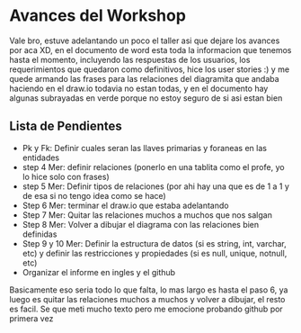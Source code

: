 
# Avances del Workshop

Vale bro, estuve adelantando un poco el taller asi que dejare los avances por aca XD, en el documento de word esta toda la informacion que tenemos hasta el momento, incluyendo las respuestas de los usuarios, los requerimientos que quedaron como definitivos, hice los user stories :) y me quede armando las frases para las relaciones del diagramita que andaba haciendo en el draw.io todavia no estan todas, y en el documento hay algunas subrayadas en verde porque no estoy seguro de si asi estan bien


## Lista de Pendientes

- Pk y Fk: Definir cuales seran las llaves primarias y foraneas en las entidades
- step 4 Mer: definir relaciones (ponerlo en una tablita como el profe, yo lo hice solo con frases)
- step 5 Mer: Definir tipos de relaciones (por ahi hay una que es de 1 a 1 y de esa si no tengo idea como se hace)
- Step 6 Mer: terminar el draw.io que estaba adelantando
- Step 7 Mer: Quitar las relaciones muchos a muchos que nos salgan
- Step 8 Mer: Volver a dibujar el diagrama con las relaciones bien definidas
- Step 9 y 10 Mer: Definir la estructura de datos (si es string, int, varchar, etc) y  definir las restricciones y propiedades (si es null, unique, notnull, etc)
- Organizar el informe en ingles y el github

Basicamente eso seria todo lo que falta, lo mas largo es hasta el paso 6, ya luego es quitar las relaciones muchos a muchos y volver a dibujar, el resto es facil. Se que meti mucho texto pero me emocione probando github por primera vez


